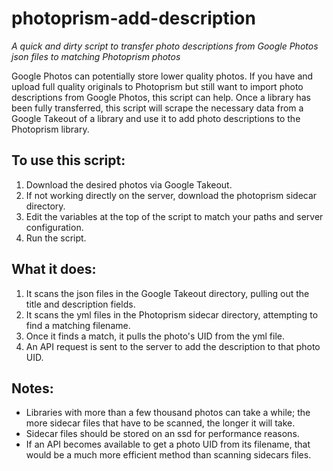 # photoprism-add-description
*A quick and dirty script to transfer photo descriptions from Google Photos json files to matching Photoprism photos*

Google Photos can potentially store lower quality photos.  If you have and upload full quality originals to Photoprism but still want to import photo descriptions from Google Photos, this script can help.  Once a library has been fully transferred, this script will scrape the necessary data from a Google Takeout of a library and use it to add photo descriptions to the Photoprism library.

## To use this script:

1. Download the desired photos via Google Takeout.
2. If not working directly on the server, download the photoprism sidecar directory.
3. Edit the variables at the top of the script to match your paths and server configuration.
4. Run the script.

## What it does:
1. It scans the json files in the Google Takeout directory, pulling out the title and description fields.
2. It scans the yml files in the Photoprism sidecar directory, attempting to find a matching filename.
3. Once it finds a match, it pulls the photo's UID from the yml file.
4. An API request is sent to the server to add the description to that photo UID.

## Notes:

- Libraries with more than a few thousand photos can take a while; the more sidecar files that have to be scanned, the longer it will take.
- Sidecar files should be stored on an ssd for performance reasons.
- If an API becomes available to get a photo UID from its filename, that would be a much more efficient method than scanning sidecars files.
